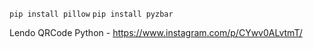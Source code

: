 <code>pip install pillow</code>
<code>pip install pyzbar</code>

Lendo QRCode Python - 
https://www.instagram.com/p/CYwv0ALvtmT/
